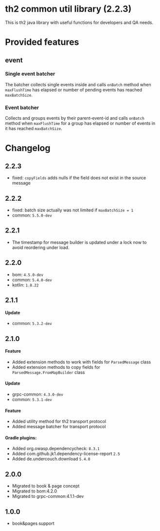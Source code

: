 # th2 common util library (2.2.3)

This is th2 java library with useful functions for developers and QA needs.

# Provided features

## event

### Single event batcher

The batcher collects single events inside and calls `onBatch` method when `maxFlushTime` has elapsed or number of
pending events has reached `maxBatchSize`.

### Event batcher

Collects and groups events by their parent-event-id and calls `onBatch` method when `maxFlushTime` for a group has
elapsed or number of events in it has reached `maxBatchSize`.

# Changelog

## 2.2.3

* fixed: `copyFields` adds nulls if the field does not exist in the source message

## 2.2.2

* fixed: batch size actually was not limited if `maxBatchSize = 1`
* common: `5.5.0-dev`

## 2.2.1

* The timestamp for message builder is updated under a lock now to avoid reordering under load.

## 2.2.0

* bom: `4.5.0-dev`
* common: `5.4.0-dev`
* kotlin: `1.8.22`

## 2.1.1

#### Update
* common: `5.3.2-dev`

## 2.1.0

#### Feature
* Added extension methods to work with fields for `ParsedMessage` class
* Added extension methods to copy fields for `ParsedMessage.FromMapBuilder` class

#### Update
* grpc-common: `4.3.0-dev`
* common: `5.3.1-dev`

#### Feature
* Added utility method for th2 transport protocol
* Added message batcher for transport protocol

#### Gradle plugins:
+ Added org.owasp.dependencycheck: `8.3.1`
+ Added com.github.jk1.dependency-license-report `2.5`
+ Added de.undercouch.download `5.4.0`

## 2.0.0

* Migrated to book & page concept
* Migrated to bom:4.2.0
* Migrated to grpc-common:4.1.1-dev

## 1.0.0

* book&pages support